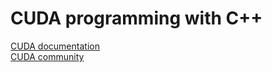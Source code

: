 # CUDA programming with C++
[CUDA documentation](https://docs.nvidia.com/cuda/)</br>
[CUDA community](https://developer.nvidia.com/cuda-zone)</br>
